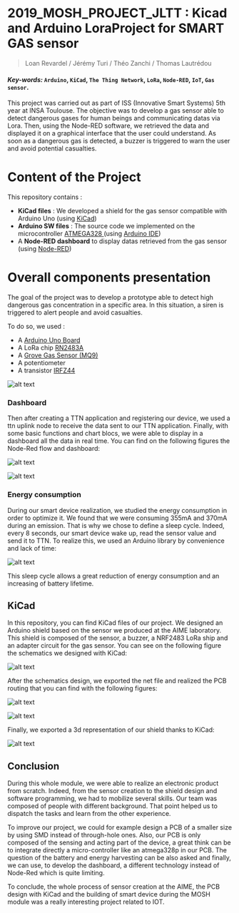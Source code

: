 # 2019_MOSH_PROJECT_JLTT : Kicad and Arduino LoraProject for SMART GAS sensor
> Loan Revardel / Jérémy Turi / Théo Zanchi / Thomas Lautrédou

#### <em> Key-words: </em> ```Arduino```, ```KiCad```, ```The Thing Network```, ```LoRa```, ```Node-RED```, ```IoT```, ```Gas sensor```.

This project was carried out as part of ISS (Innovative Smart Systems) 5th year at INSA Toulouse. The objective was to develop a gas sensor able to detect dangerous gases for human beings and communicating datas via Lora. Then, using the Node-RED software, we retrieved the data and displayed it on a graphical interface that the user could understand. As soon as a dangerous gas is detected, a buzzer is triggered to warn the user and avoid potential casualties. 

# Content of the Project

This repository contains : 
<ul>
<li><strong>KiCad files</strong> : We developed a shield for the gas sensor compatible with Arduino Uno (using <a href="http://kicad-pcb.org/">KiCad</a>) </li>
<li><strong>Arduino SW files</strong> : The source code we implemented on the microcontroller <a href="https://fr.rs-online.com/web/p/products/7589339?cm_mmc=FR-PLA-DS3A-_-google-_-CSS_FR_FR_(FR:Whoop!)+Semi-conducteurs_Control-_-(FR:Whoop!)+Kits+de+d%C3%A9veloppement+pour+processeurs+et+microcontr%C3%B4leurs-_-PRODUCT_GROUP&matchtype=&pla-391040009911&gclid=CjwKCAiAlO7uBRANEiwA_vXQ-7CN3iR2N3csU5tjIIjQNIGa3bsX8twG7D_S9v6flhEkI08b6nLumxoCnKcQAvD_BwE&gclsrc=aw.ds"> ATMEGA328 </a> (using <a href="https://www.arduino.cc/">Arduino IDE</a>)</li>
<li>A <strong>Node-RED dashboard</strong> to display datas retrieved from the gas sensor (using <a href="https://nodered.org/">Node-RED</a>)</li>
</ul>

# Overall components presentation
The goal of the project was to develop a prototype able to detect high dangerous gas concentration in a specific area. In this situation, a siren is triggered to alert people and avoid casualties. 

To do so, we used :
<ul>
<li>A <a href="https://store.arduino.cc/arduino-uno-rev3">Arduino Uno Board</a></li>
<li>A LoRa chip <a href="https://www.microchip.com/wwwproducts/en/RN2483">RN2483A</a></li>
<li>A <a href="http://wiki.seeedstudio.com/Grove-Gas_Sensor-MQ9/">Grove Gas Sensor (MQ9)</a></li>
<li>A potentiometer</li>
<li>A transistor <a href="http://www.vishay.com/docs/91291/91291.pdf">IRFZ44</a></li>
</ul>

![alt text](https://raw.githubusercontent.com/MOSH-Insa-Toulouse/2019_MOSH_PROJECT_JLTT/master/Screens/JLTT_Wiring.jpg "JLTT_Wiring")


### Dashboard

Then after creating a TTN application and registering our device, we used a ttn uplink node to receive the data sent to our TTN application. Finally, with some basic functions and chart blocs, we were able to display in a dashboard all the data in real time. You can find on the following figures the Node-Red flow and dashboard:

![alt text](https://raw.githubusercontent.com/MOSH-Insa-Toulouse/2019_MOSH_PROJECT_JLTT/master/Screens/JLTT_NodeRed.PNG "JLTT_NodeRed")

![alt text](https://raw.githubusercontent.com/MOSH-Insa-Toulouse/2019_MOSH_PROJECT_JLTT/master/Screens/JLTT_Dashboard.png "JLTT_Dashboard")

### Energy consumption

During our smart device realization, we studied the energy consumption in order to optimize it. We found that we were consuming 355mA and 370mA during an emission. That is why we chose to define a sleep cycle. Indeed, every 8 seconds, our smart device wake up, read the sensor value and send it to TTN. To realize this, we used an Arduino library by convenience and lack of time:

![alt text](https://raw.githubusercontent.com/MOSH-Insa-Toulouse/2019_MOSH_PROJECT_JLTT/master/Screens/JLTT_lowpower.PNG "JLTT_lowpower")

This sleep cycle allows a great reduction of energy consumption and an increasing of battery lifetime.

## KiCad

In this repository, you can find KiCad files of our project. We designed an Arduino shield based on the sensor we produced at the AIME laboratory. This shield is composed of the sensor, a buzzer, a NRF2483 LoRa ship and an adapter circuit for the gas sensor. You can see on the following figure the schematics we designed with KiCad:

![alt text](https://raw.githubusercontent.com/MOSH-Insa-Toulouse/2019_MOSH_PROJECT_JLTT/master/Screens/JLTT_PCB_Schematics.PNG "JLTT_PCB_Schematics")

After the schematics design, we exported the net file and realized the PCB routing that you can find with the following figures:

![alt text](https://raw.githubusercontent.com/MOSH-Insa-Toulouse/2019_MOSH_PROJECT_JLTT/master/Screens/JLTT_PCB_Routing_1.PNG "JLTT_PCB_Routing_1")

![alt text](https://raw.githubusercontent.com/MOSH-Insa-Toulouse/2019_MOSH_PROJECT_JLTT/master/Screens/JLTT_PCB_Routing_2.PNG "JLTT_PCB_Routing_2")

Finally, we exported a 3d representation of our shield thanks to KiCad:

![alt text](https://raw.githubusercontent.com/MOSH-Insa-Toulouse/2019_MOSH_PROJECT_JLTT/master/Screens/JLTT_3D_View.png "JLTT_3D_View")

## Conclusion

During this whole module, we were able to realize an electronic product from scratch. Indeed, from the sensor creation to the shield design and software programming, we had to mobilize several skills. Our team was composed of people with different background. That point helped us to dispatch the tasks and learn from the other experience.

To improve our project, we could for example design a PCB of a smaller size by using SMD instead of through-hole ones. Also, our PCB is only composed of the sensing and acting part of the device, a great think can be to integrate directly a micro-controller like an atmega328p in our PCB. The question of the battery and energy harvesting can be also asked and finally, we can use, to develop the dashboard, a different technology instead of Node-Red which is quite limiting.

To conclude, the whole process of sensor creation at the AIME, the PCB design with KiCad and the building of smart device during the MOSH module was a really interesting project related to IOT.
